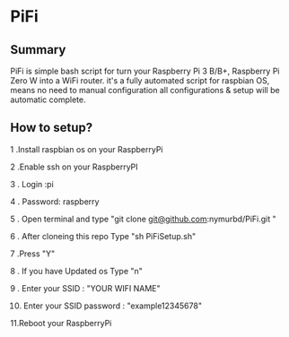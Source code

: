 # PiFi

## Summary

PiFi is simple bash script for turn your Raspberry Pi 3 B/B+, Raspberry Pi Zero W into a WiFi router. it's a fully automated script for raspbian OS, means no need to manual configuration all configurations & setup will be automatic complete.

## How to setup?

1 .Install raspbian os on your RaspberryPi

2 .Enable ssh on your RaspberryPI

3 . Login :pi

4 . Password: raspberry

5 . Open terminal and type "git clone git@github.com:nymurbd/PiFi.git "

6 . After cloneing this repo Type "sh PiFiSetup.sh"

7 .Press "Y"

8 . If you have Updated os Type "n"

9 . Enter your SSID : "YOUR WIFI NAME"

10. Enter your SSID password : "example12345678"

11.Reboot your RaspberryPi
